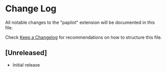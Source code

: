 # Change Log

All notable changes to the "papilot" extension will be documented in this file.

Check [Keep a Changelog](http://keepachangelog.com/) for recommendations on how to structure this file.

## [Unreleased]

- Initial release